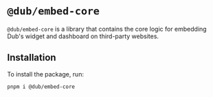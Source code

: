 # `@dub/embed-core`

`@dub/embed-core` is a library that contains the core logic for embedding Dub's widget and dashboard on third-party websites.

## Installation

To install the package, run:

```bash
pnpm i @dub/embed-core
```
